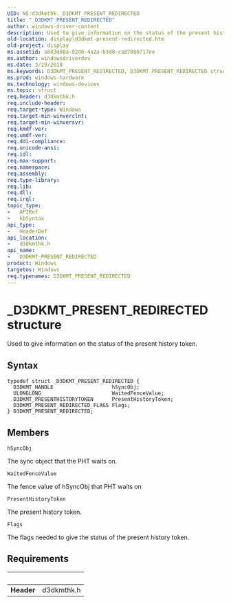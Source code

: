 ```yaml
---
UID: NS:d3dkmthk._D3DKMT_PRESENT_REDIRECTED
title: "_D3DKMT_PRESENT_REDIRECTED"
author: windows-driver-content
description: Used to give information on the status of the present history token.
old-location: display\d3dkmt-present-redirected.htm
old-project: display
ms.assetid: a883d80a-0240-4a2a-b3d8-ca87080717ee
ms.author: windowsdriverdev
ms.date: 3/29/2018
ms.keywords: D3DKMT_PRESENT_REDIRECTED, D3DKMT_PRESENT_REDIRECTED structure [Display Devices], _D3DKMT_PRESENT_REDIRECTED, d3dkmthk/D3DKMT_PRESENT_REDIRECTED, display.d3dkmt-present-redirected
ms.prod: windows-hardware
ms.technology: windows-devices
ms.topic: struct
req.header: d3dkmthk.h
req.include-header: 
req.target-type: Windows
req.target-min-winverclnt: 
req.target-min-winversvr: 
req.kmdf-ver: 
req.umdf-ver: 
req.ddi-compliance: 
req.unicode-ansi: 
req.idl: 
req.max-support: 
req.namespace: 
req.assembly: 
req.type-library: 
req.lib: 
req.dll: 
req.irql: 
topic_type:
-	APIRef
-	kbSyntax
api_type:
-	HeaderDef
api_location:
-	d3dkmthk.h
api_name:
-	D3DKMT_PRESENT_REDIRECTED
product: Windows
targetos: Windows
req.typenames: D3DKMT_PRESENT_REDIRECTED
---
```


# _D3DKMT_PRESENT_REDIRECTED structure
Used to give information on the status of the present history token.

## Syntax
```
typedef struct _D3DKMT_PRESENT_REDIRECTED {
  D3DKMT_HANDLE                   hSyncObj;
  ULONGLONG                       WaitedFenceValue;
  D3DKMT_PRESENTHISTORYTOKEN      PresentHistoryToken;
  D3DKMT_PRESENT_REDIRECTED_FLAGS Flags;
} D3DKMT_PRESENT_REDIRECTED;
```

## Members


`hSyncObj`

The sync object that the PHT waits on.

`WaitedFenceValue`

The fence value of hSyncObj that PHT waits on

`PresentHistoryToken`

The present history token.

`Flags`

The flags needed to give the status of the present history token.


## Requirements
| &nbsp; | &nbsp; |
| ---- |:---- |
| **Header** | d3dkmthk.h |
